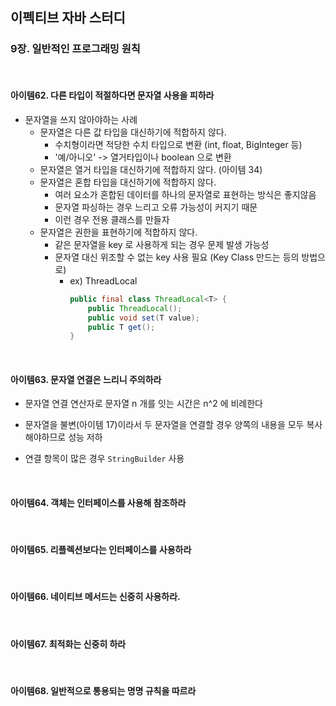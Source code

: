 ## 이펙티브 자바 스터디

### 9장. 일반적인 프로그래밍 원칙

<br>

#### 아이템62. 다른 타입이 적절하다면 문자열 사용을 피하라

- 문자열을 쓰지 않아야하는 사례
    - 문자열은 다른 값 타입을 대신하기에 적합하지 않다.
        - 수치형이라면 적당한 수치 타입으로 변환 (int, float, BigInteger 등)
        - '예/아니오' -> 열거타입이나 boolean 으로 변환
    - 문자열은 열거 타입을 대신하기에 적합하지 않다. (아이템 34)
    - 문자열은 혼합 타입을 대신하기에 적합하지 않다.
        - 여러 요소가 혼합된 데이터를 하나의 문자열로 표현하는 방식은 좋지않음
        - 문자열 파싱하는 경우 느리고 오류 가능성이 커지기 때문
        - 이런 경우 전용 클래스를 만들자
    - 문자열은 권한을 표현하기에 적합하지 않다.
        - 같은 문자열을 key 로 사용하게 되는 경우 문제 발생 가능성
        - 문자열 대신 위조할 수 없는 key 사용 필요 (Key Class 만드는 등의 방법으로)
            - ex) ThreadLocal
                ```java
                public final class ThreadLocal<T> {
                    public ThreadLocal();
                    public void set(T value);
                    public T get();
                }
                ``` 

<br>

#### 아이템63. 문자열 연결은 느리니 주의하라 

- 문자열 연결 연산자로 문자열 n 개를 잇는 시간은 n^2 에 비례한다

- 문자열을 불변(아이템 17)이라서 두 문자열을 연결할 경우 양쪽의 내용을 모두 복사해야하므로 성능 저하

- 연결 항목이 많은 경우 ```StringBuilder``` 사용

<br>

#### 아이템64. 객체는 인터페이스를 사용해 참조하라

<br>

#### 아이템65. 리플렉션보다는 인터페이스를 사용하라

<br>

#### 아이템66. 네이티브 메서드는 신중히 사용하라.

<br>

#### 아이템67. 최적화는 신중히 하라

<br>

#### 아이템68. 일반적으로 통용되는 명명 규칙을 따르라
